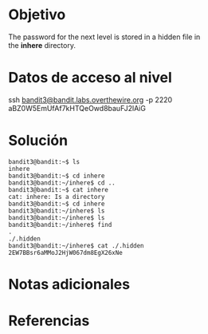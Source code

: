 # Objetivo
The password for the next level is stored in a hidden file in the **inhere** directory.

# Datos de acceso al nivel
ssh bandit3@bandit.labs.overthewire.org -p 2220
aBZ0W5EmUfAf7kHTQeOwd8bauFJ2lAiG

# Solución
```
bandit3@bandit:~$ ls
inhere
bandit3@bandit:~$ cd inhere
bandit3@bandit:~/inhere$ cd ..
bandit3@bandit:~$ cat inhere
cat: inhere: Is a directory
bandit3@bandit:~$ cd inhere
bandit3@bandit:~/inhere$ ls
bandit3@bandit:~/inhere$ ls
bandit3@bandit:~/inhere$ find
.
./.hidden
bandit3@bandit:~/inhere$ cat ./.hidden
2EW7BBsr6aMMoJ2HjW067dm8EgX26xNe
```

# Notas adicionales

# Referencias
